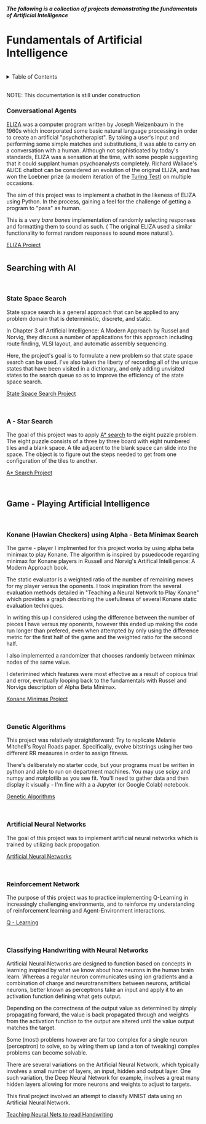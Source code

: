 ##### The following is a collection of projects demonstrating the fundamentals of Artificial Intelligence

# Fundamentals of Artificial Intelligence

<br>

<!-- TABLE OF CONTENTS -->
<details>
  <summary>Table of Contents</summary>
  <ol>
    <li>
      <a href="#about">About</a>
    </li>
    <li>
        <a href="#projects">Projects</a>
        <ul>
            <li><a href="#conversational-agents">Converstational Agents</a></li>
            <li><a href="#searching-with-ai">Searching with AI</a></li>
            <ul>
                <li><a href="#state-space-search">State Space Search</a></li>
                <li><a href="#a---star-search">A* Search</a></li>
            </ul>
            <li><a href="#game---playing-artificial-intelligence">Game - Playing AI<a></li>
            <ul>
                <li><a href="#konane-hawian-checkers-using-alpha---beta-minimax-search">Alpha Beta Minimax with Konane</a></li>
            </ul>
            <li><a href="#genetic-algorithms">Genetic Algorithms</a></li>
            <li><a href="#artificial-neural-networks">Artificial Neural Networks</a></li>
            <li><a href="#reinforcement-network">Reinforcement Learning</a></li>
            <li><a href="#classifying-handwriting-with-neural-networks">Training AI to read handwriting</a></li>
        </ul>
    </li>
    <li>
      <a href="#getting-started">Getting Started</a>
      <ul>
        <li><a href="#prerequisites">Prerequisites</a></li>
        <li><a href="#installation">Setup</a></li>
      </ul>
    </li>
    <li><a href="#usage">Usage</a></li>
    <li><a href="#contact">Contact</a></li>
    <li><a href="#acknowledgments">Acknowledgments</a></li>
  </ol>
</details>

<br>

  NOTE: This documentation is still under construction

### **Conversational Agents**

[ELIZA](https://en.wikipedia.org/wiki/ELIZA) was a computer program written by Joseph Weizenbaum in the 1960s which incorporated some basic natural language processing in order to create an artificial "psychotherapist".  By taking a user's input and performing some simple matches and substitutions, it was able to carry on a conversation with a human.  Although not sophisticated by today's standards, ELIZA was a sensation at the time, with some people suggesting that it could supplant human psychoanalysts completely. Richard Wallace's ALICE chatbot can be considered an evolution of the original ELIZA, and has won the Loebner prize (a modern iteration of the [Turing Test](https://plato.stanford.edu/entries/turing-test/)) on multiple occasions.

The aim of this project was to implement a chatbot in the likeness of ELIZA using Python. In the process, gaining a feel for the challenge of getting a program to "pass" as human.

This is a very *bare bones* implementation of randomly selecting responses and formatting them to sound as such. ( The original ELIZA used a similar functionality to format random responses to sound more natural ).

[ELIZA Project](https://github.com/LeonardoFerrisi/artificial-intelligence/tree/main/projects/eliza)

# 

## Searching with AI

<br>

### **State Space Search**

State space search is a general approach that can be applied to any problem domain that is deterministic, discrete, and static. 

In Chapter 3 of Artificial Intelligence: A Modern Approach by Russel and Norvig, they discuss a number of applications for this approach including route finding, VLSI layout, and automatic assembly sequencing. 

Here, the project's goal is to formulate a new problem so that state space search can be used. I've also taken the liberty of recording all of the unique states that have been visited in a dictionary, and only adding unvisited states to the search queue so as to improve the efficiency of the state space search.

[State Space Search Project](https://github.com/LeonardoFerrisi/artificial-intelligence/tree/main/projects/statespacesearch)

<br>

### **A - Star Search**

The goal of this project was to apply [A* search](https://brilliant.org/wiki/a-star-search/) to the eight puzzle problem. The eight puzzle consists of a three by three board with eight numbered tiles and a blank space. A tile adjacent to the blank space can slide into the space. The object is to figure out the steps needed to get from one configuration of the tiles to another.

[A* Search Project](https://github.com/LeonardoFerrisi/artificial-intelligence/tree/main/projects/astar)

<br>

## Game - Playing Artificial Intelligence

<br>

### **Konane (Hawian Checkers) using Alpha - Beta Minimax Search**

The game - player I implmented for this project works by using alpha beta minimax to play Konane. The algorithm is inspired by psuedocode regarding minimax for
Konane players in Russell and Norvig's Artifical Intelligence: A Modern Approach book.

The static evaluator is a weighted ratio of the number of remaining moves for my player versus the oponents. I took inspiration from the several
evaluation methods detailed in "Teaching a Neural Network to Play Konane" which provides a graph describing the usefullness of several Konane 
static evaluation techniques. 

In writing this up I considered using the difference between the number of pieces I have versus my oponents, however this ended up making the code run longer than prefered, even when attempted by only using the difference metric for the first half of the game and the weighted ratio for the second half.

I also implemented a randomizer that chooses randomly between minimax nodes of the same value.

I deterimined which features were most effective as a result of copious trial and error, eventually looping back to the fundamentals with Russel and Norvigs description of Alpha Beta Minimax.

[Konane Minimax Project](https://github.com/LeonardoFerrisi/artificial-intelligence/tree/main/projects/konane)

<br>

### **Genetic Algorithms**

This project was relatively straightforward:  Try to replicate Melanie Mitchell's Royal Roads paper.  Specifically, evolve bitstrings using her two different RR measures in order to assign fitness.

There's deliberately no starter code, but your programs must be written in python and able to run on department machines. You may use scipy and numpy and matplotlib as you see fit.  You'll need to gather data and then display it visually  -  I'm fine with a a Jupyter (or Google Colab) notebook.

[Genetic Algorithms](https://github.com/LeonardoFerrisi/artificial-intelligence/projects/genetic-algorithms)

<br>

### **Artificial Neural Networks**

The goal of this project was to implement artificial neural networks which is trained by utilizing back propogation.

[Artificial Neural Networks](https://github.com/LeonardoFerrisi/artificial-intelligence/tree/main/projects/artificialneuralnetworks)

<br>

### **Reinforcement Network**

The purpose of this project was to practice implementing Q-Learning in increasingly challenging environments, and to reinforce my understanding of reinforcement learning and Agent-Environment interactions.

[Q - Learning](https://github.com/LeonardoFerrisi/artificial-intelligence/projects/qlearning)


<br>

### **Classifying Handwriting with Neural Networks**

Artificial Neural Networks are designed to function based on concepts in learning inspired by what we know about how neurons in the human brain learn. Whereas a regular neuron communicates using ion gradients and a combination of charge and neurotransmitters between neurons, artificial neurons, better known as perceptrons take an input and apply it to an activation function defining what gets output.

Depending on the correctness of the output value as determined by simply propagating forward, the value is back propagated through and weights from the activation function to the output are altered until the value output matches the target. 

Some (most) problems however are far too complex for a single neuron (perceptron) to solve, so by wiring them up (and a ton of tweaking) complex problems can become solvable.

There are several variations on the Artificial Neural Network, which typically involves a small number of layers, an input, hidden and output layer. One such variation, the Deep Neural Network for example, involves a great many hidden layers allowing for more neurons and weights to adjust to targets.

This final project involved an attempt to classify MNIST data using an Artificial Neural Network.

[Teaching Neural Nets to read Handwriting](https://github.com/LeonardoFerrisi/artificial-intelligence/tree/main/projects/handwriting)
